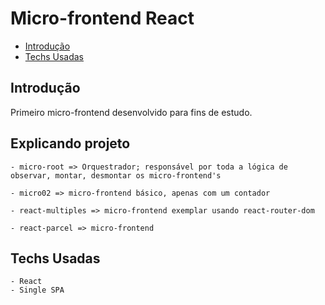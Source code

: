 # Micro-frontend React

- [Introdução](#)
- [Techs Usadas](#techs-usadas)

## Introdução

Primeiro micro-frontend desenvolvido para fins de estudo.

## Explicando projeto

    - micro-root => Orquestrador; responsável por toda a lógica de observar, montar, desmontar os micro-frontend's

    - micro02 => micro-frontend básico, apenas com um contador

    - react-multiples => micro-frontend exemplar usando react-router-dom

    - react-parcel => micro-frontend

## Techs Usadas

    - React
    - Single SPA
